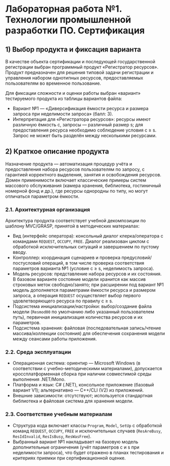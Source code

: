 # Лабораторная работа №1. Технологии промышленной разработки ПО. Сертификация

## 1) Выбор продукта и фиксация варианта

В качестве объекта сертификации и последующей государственной регистрации выбран программный продукт «Регистратор ресурсов». Продукт предназначен для решения типовой задачи регистрации и управления набором однотипных ресурсов, предоставляемых пользователям во временное пользование.

Для фиксации сложности и оценки работы выбран «вариант» тестируемого продукта из таблицы вариантов файла:

- Вариант №1 — «Диверсификация ёмкости ресурса и размера запроса при неделимости запроса» (балл: 3).
- Интерпретация для «Регистратора ресурсов»: ресурсы имеют различную ёмкость c, запросы — различный размер s; для предоставления ресурса необходимо соблюдение условия c ≥ s. Запрос не может быть разделён между несколькими ресурсами.

## 2) Краткое описание продукта

Назначение продукта — автоматизация процедур учёта и предоставления набора ресурсов пользователям по запросу, с гарантией корректного выделения, занятия и освобождения ресурсов. Домен применимости включает классические примеры систем массового обслуживания (камера хранения, библиотека, гостиничный номерной фонд и др.), где ресурсы однородны по типу, но могут отличаться параметром ёмкости.

### 2.1. Архитектурная организация
Архитектура продукта соответствует учебной декомпозиции по шаблону MVC/GRASP, принятой в методических материалах:
- Вид (интерфейс оператора): консольный диалог клерка/оператора с командами `REQUEST`, `OCCUPY`, `FREE`. Диалог реализован циклом с обработкой исключительных ситуаций и завершением по пустому вводу.
- Контроллер: координация сценариев и проверка предусловий/постусловий операций, в том числе проверка соответствия параметров варианта №1 (условие c ≥ s, неделимость запроса).
- Модель ресурсов: представление набора ресурсов и их состояния. В базовом варианте состояние модели хранится как массив строковых меток свободно/занято; при расширении под вариант №1 модель дополняется параметрами ёмкости ресурса и размером запроса, а операция `REQUEST` осуществляет выбор первого удовлетворяющего ресурса по правилу c ≥ s.
- Подсистема инициализации/настройки: выбор/создание файла модели (`Resmod00` по умолчанию либо указанный пользователем путь), первичная инициализация количества ресурсов и их параметров.
- Подсистема хранения: файловая (последовательная запись/чтение массива/коллекции состояния) для обеспечения сохранения модели между сеансами работы приложения.

### 2.2. Среда эксплуатации
- Операционная система: ориентир — Microsoft Windows (в соответствии с учебно-методическими материалами), допускается кроссплатформенная сборка при наличии совместимой среды выполнения .NET/Mono.
- Платформа и язык: C# (.NET), консольное приложение (базовый вариант V1); альтернативно — C++/CLI (V2) из приложений.
- Внешние зависимости: отсутствуют; используется стандартная библиотека и файловая система для хранения модели.

### 2.3. Соответствие учебным материалам
- Структура кода включает классы `Program`, `Model`, `SetUp` с обработкой команд `REQUEST`, `OCCUPY`, `FREE` и исключительных случаев (`ResAreBusy`, `ResIdInvalid`, `ResIsBusy`, `ResWasFree`).
- Выбранный вариант №1 накладывает на базовую модель дополнительные ограничения (учёт параметров c и s при неделимости запроса), что будет отражено в планах тестирования и критериях приемки при сертификационной оценке.
